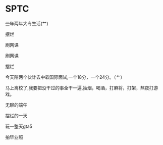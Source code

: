 # SPTC

~~三年~~两年大专生活(艹)

摆烂

刷网课

刷网课

摆烂

今天陪两个伙计去中软国际面试,一个18分，一个24分。（艹）

马上离校了,我要把没干过的事全干一遍,抽烟，喝酒，打麻将，打架，熬夜打游戏。

无聊的端午

摆烂的一天

玩一整天gta5

拍毕业照
